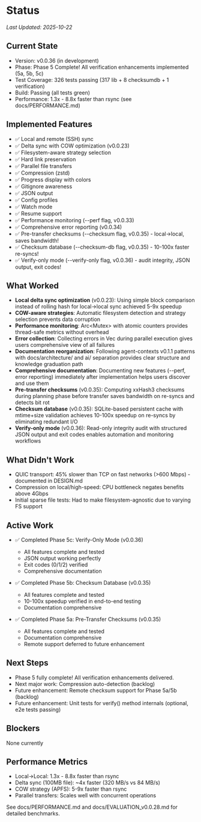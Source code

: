 # Status

_Last Updated: 2025-10-22_

## Current State
- Version: v0.0.36 (in development)
- Phase: Phase 5 Complete! All verification enhancements implemented (5a, 5b, 5c)
- Test Coverage: 326 tests passing (317 lib + 8 checksumdb + 1 verification)
- Build: Passing (all tests green)
- Performance: 1.3x - 8.8x faster than rsync (see docs/PERFORMANCE.md)

## Implemented Features
- ✅ Local and remote (SSH) sync
- ✅ Delta sync with COW optimization (v0.0.23)
- ✅ Filesystem-aware strategy selection
- ✅ Hard link preservation
- ✅ Parallel file transfers
- ✅ Compression (zstd)
- ✅ Progress display with colors
- ✅ Gitignore awareness
- ✅ JSON output
- ✅ Config profiles
- ✅ Watch mode
- ✅ Resume support
- ✅ Performance monitoring (--perf flag, v0.0.33)
- ✅ Comprehensive error reporting (v0.0.34)
- ✅ Pre-transfer checksums (--checksum flag, v0.0.35) - local→local, saves bandwidth!
- ✅ Checksum database (--checksum-db flag, v0.0.35) - 10-100x faster re-syncs!
- ✅ Verify-only mode (--verify-only flag, v0.0.36) - audit integrity, JSON output, exit codes!

## What Worked
- **Local delta sync optimization** (v0.0.23): Using simple block comparison instead of rolling hash for local→local sync achieved 5-9x speedup
- **COW-aware strategies**: Automatic filesystem detection and strategy selection prevents data corruption
- **Performance monitoring**: Arc<Mutex<PerformanceMonitor>> with atomic counters provides thread-safe metrics without overhead
- **Error collection**: Collecting errors in Vec<SyncError> during parallel execution gives users comprehensive view of all failures
- **Documentation reorganization**: Following agent-contexts v0.1.1 patterns with docs/architecture/ and ai/ separation provides clear structure and knowledge graduation path
- **Comprehensive documentation**: Documenting new features (--perf, error reporting) immediately after implementation helps users discover and use them
- **Pre-transfer checksums** (v0.0.35): Computing xxHash3 checksums during planning phase before transfer saves bandwidth on re-syncs and detects bit rot
- **Checksum database** (v0.0.35): SQLite-based persistent cache with mtime+size validation achieves 10-100x speedup on re-syncs by eliminating redundant I/O
- **Verify-only mode** (v0.0.36): Read-only integrity audit with structured JSON output and exit codes enables automation and monitoring workflows

## What Didn't Work
- QUIC transport: 45% slower than TCP on fast networks (>600 Mbps) - documented in DESIGN.md
- Compression on local/high-speed: CPU bottleneck negates benefits above 4Gbps
- Initial sparse file tests: Had to make filesystem-agnostic due to varying FS support

## Active Work
- ✅ Completed Phase 5c: Verify-Only Mode (v0.0.36)
  - All features complete and tested
  - JSON output working perfectly
  - Exit codes (0/1/2) verified
  - Comprehensive documentation

- ✅ Completed Phase 5b: Checksum Database (v0.0.35)
  - All features complete and tested
  - 10-100x speedup verified in end-to-end testing
  - Documentation comprehensive

- ✅ Completed Phase 5a: Pre-Transfer Checksums (v0.0.35)
  - All features complete and tested
  - Documentation comprehensive
  - Remote support deferred to future enhancement

## Next Steps
- Phase 5 fully complete! All verification enhancements delivered.
- Next major work: Compression auto-detection (backlog)
- Future enhancement: Remote checksum support for Phase 5a/5b (backlog)
- Future enhancement: Unit tests for verify() method internals (optional, e2e tests passing)

## Blockers
None currently

## Performance Metrics
- Local→Local: 1.3x - 8.8x faster than rsync
- Delta sync (100MB file): ~4x faster (320 MB/s vs 84 MB/s)
- COW strategy (APFS): 5-9x faster than rsync
- Parallel transfers: Scales well with concurrent operations

See docs/PERFORMANCE.md and docs/EVALUATION_v0.0.28.md for detailed benchmarks.
